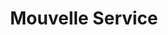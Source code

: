 ---
title: "Mouvelle Service"
url: /san-salvador/mouvelle-service/
shop: reparación de automóviles
---